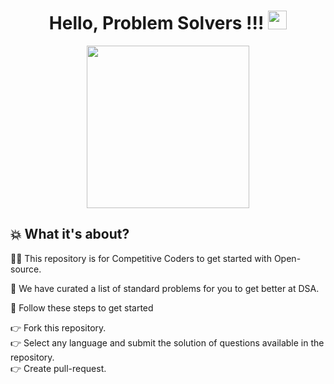 <h1 align="center">Hello, Problem Solvers !!! <img src="https://raw.githubusercontent.com/MartinHeinz/MartinHeinz/master/wave.gif" width="30px"></h1>

<p align="center"> <img src="https://octodex.github.com/images/collabocats.jpg" height="260px" width="260px"></p>

## :boom: What it's about? 
👩‍💻 This repository is for Competitive Coders to get started with Open-source. 

📃 We have curated a list of standard problems for you to get better at DSA.

🐾 Follow these steps to get started

👉 Fork this repository.<br>
👉 Select any language and submit the solution of questions available in the repository.<br>
👉 Create pull-request.<br>

